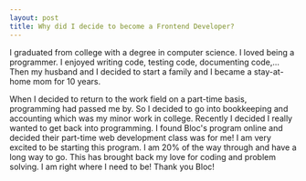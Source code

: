 ```yaml
---
layout: post
title: Why did I decide to become a Frontend Developer?
---
```


I graduated from college with a degree in computer science.  I loved being a programmer.  I enjoyed writing code, testing code, documenting code,...  Then my husband and I decided to start a family and I became a stay-at-home mom for 10 years.

When I decided to return to the work field on a part-time basis, programming had passed me by.  So I decided to go into bookkeeping and accounting which was my minor work in college.  Recently I decided I really wanted to get back into programming.  I found Bloc's program online and decided their part-time web development class was for me!  I am very excited to be starting this program.  I am 20% of the way through and have a long way to go.  This has brought back my love for coding and problem solving.  I am right where I need to be!  Thank you Bloc!